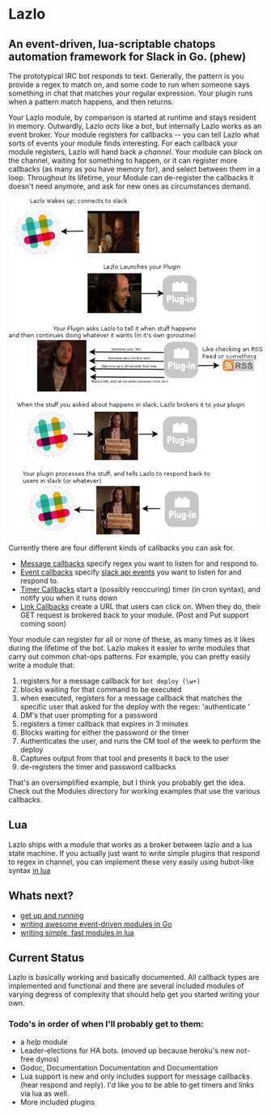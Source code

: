 # Lazlo
## An event-driven, lua-scriptable chatops automation framework for Slack in Go. (phew)

The prototypical IRC bot responds to text. Generally, the pattern is you
provide a regex to match on, and some code to run when someone says something
in chat that matches your regular expression. Your plugin runs when a pattern
match happens, and then returns.

Your Lazlo module, by comparison is started at runtime and stays resident in
memory. Outwardly, Lazlo *acts* like a bot, but internally Lazlo works as an
event broker.  Your module registers for callbacks -- you can tell Lazlo what
sorts of events your module finds interesting. For each callback your module
registers, Lazlo will hand back a *channel*. Your module can block on the
channel, waiting for something to happen, or it can register more callbacks (as
many as you have memory for), and select between them in a loop. Throughout its
lifetime, your Module can de-register the callbacks it doesn't need anymore, and
ask for new ones as circumstances demand.

![](docs/screenshots/lazlo.png)

Currently there are four different kinds of callbacks you can ask for.

* [Message callbacks](docs/messagecb.md) specify regex you want to listen for and respond to. 
* [Event callbacks](docs/messagecb.md) specify [slack api events](https://api.slack.com/events) you want to listen for and respond to. 
* [Timer Callbacks](docs/timercb.md) start a (possibly reoccuring) timer (in cron syntax), and notify you when it runs down
* [Link Callbacks](docs/linkcb.md) create a URL that users can click on. When they do, their GET request is brokered back to your module. (Post and Put support coming soon)

Your module can register for all or none of these, as many times as it likes
during the lifetime of the bot. Lazlo makes it easier to write modules that
carry out common chat-ops patterns. For example, you can pretty easily write a
module that: 

1. registers for a message callback for `bot deploy (\w+)` 
2. blocks waiting for that command to be executed
3. when executed, registers for a message callback that matches the specific user that asked for the deploy with the regex: 'authenticate <password>'
4. DM's that user prompting for a password
5. registers a timer callback that expires in 3 minutes
6. Blocks waiting for either the password or the timer
7. Authenticates the user, and runs the CM tool of the week to perform the deploy
8. Captures output from that tool and presents it back to the user
9. de-registers the timer and password callbacks

That's an oversimplified example, but I think you probably get the idea. Check
out the Modules directory for working examples that use the various callbacks. 

## Lua
Lazlo ships with a module that works as a broker between lazlo and a lua state
machine. If you actually just want to write simple plugins that respond to
regex in channel, you can implement these very easily using hubot-like syntax
[in lua](docs/lua.md)

## Whats next?
* [get up and running](docs/install.md)
* [writing awesome event-driven modules in Go](docs/plugins.md)
* [writing simple, fast modules in lua](docs/lua.md)

## Current Status

Lazlo is basically working and basically documented. All callback types are
implemented and functional and there are several included modules of varying
degress of complexity that should help get you started writing your own.

### Todo's in order of when I'll probably get to them:

* a *help* module
* Leader-elections for HA bots. (moved up because heroku's new not-free dynos)
* Godoc, Documentation Documentation and Documentation
* Lua support is new and only includes support for message callbacks (hear respond and reply). I'd like you to be able to get timers and links via lua as well.
* More included plugins
